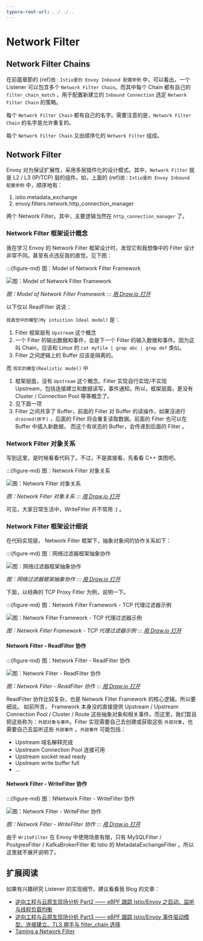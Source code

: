 ```yaml
---
typora-root-url: ../../..
---
```


# Network Filter

## Network Filter Chains
在前面章節的 {ref}`图：Istio里的 Envoy Inbound 配置举例` 中，可以看出，一个 Listener 可以包含多个 `Network Filter Chain`。而其中每个 Chain 都有自己的 `filter_chain_match`  ，用于配置新建立的 `Inbound Connection` 选定 `Network Filter Chain` 的策略。

每个 `Network Filter Chain` 都有自己的名字。需要注意的是，`Network Filter Chain` 的名字是允许重复的。

每个 `Network Filter Chain` 又由顺序化的 `Network Filter` 组成。 

## Network Filter

Envoy 对为保证扩展性，采用多层插件化的设计模式。其中，`Network Filter` 就是 L2 / L3 (IP/TCP) 层的组件。如，上面的 {ref}`图：Istio里的 Envoy Inbound 配置举例` 中，顺序地有：
1. istio.metadata_exchange
2. envoy.filters.network.http_connection_manager

两个 Network Filter。其中，主要逻辑当然在 `http_connection_manager` 了。

### Network Filter 框架设计概念

我在学习 Envoy 的  Network Filter 框架设计时，发现它和我想像中的 Filter 设计非常不同。甚至有点违反我的直觉。见下图：

:::{figure-md} 图：Model of Network Filter Framework

<img src="/ch2-envoy/arch/network-filter/network-filter-framework-concept.drawio.svg" alt="图：Model of Network Filter Framework">

*图：Model of Network Filter Framework*
:::
*[用 Draw.io 打开](https://app.diagrams.net/?ui=sketch#Uhttps%3A%2F%2Fistio-insider.mygraphql.com%2Fzh_CN%2Flatest%2F_images%2Fnetwork-filter-framework-concept.drawio.svg)*

以下仅以 ReadFilter 说说：

`我直觉中的模型(My intuition Ideal model)` 是：
 1. Filter 框架层有 `Upstream` 这个概念
 2. 一个 Filter 的输出数据和事件，会是下一个 Filter 的输入数据和事件。因为这叫 Chain，应该和 Linux 的 `cat myfile | grep abc | grep def` 类似。
 3. Filter 之间逻辑上的 Buffer 应该是隔离的。


而 `现实的模型(Realistic model)` 中
1. 框架层面，没有 `Upstream` 这个概念。Filter 实现自行实现/不实现 Upstream，包括连接建立和数据读写，事件通知。所以，框架层面，更没有 Cluster / Connection Pool 等等概念了。
2. 见下面一项
3. Filter 之间共享了 Buffer，前面的 Filter 对 Buffer 的读操作，如果沒进行 `drained(排干)` ，后面的 Filter 将会重复读取数据。前面的 Filter 也可以在 Buffer 中插入新数据。 而这个有状态的 Buffer，会传递到后面的 Filter 。

### Network Filter 对象关系

写到这里，是时候看看代码了。不过，不是直接看，先看看 C++ 类图吧。


:::{figure-md} 图：Network Filter 对象关系

<img src="/ch2-envoy/arch/network-filter/network-filter-hierarchy.drawio.svg" alt="图：Network Filter 对象关系">

*图：Network Filter 对象关系*
:::
*[用 Draw.io 打开](https://app.diagrams.net/?ui=sketch#Uhttps%3A%2F%2Fistio-insider.mygraphql.com%2Fzh_CN%2Flatest%2F_images%2Fnetwork-filter-hierarchy.drawio.svg)*


可见，大家日常生活中，WriteFilter 并不常用 :) 。


### Network Filter 框架设计细说
在代码实现层， Network Filter 框架下，抽象对象间的协作关系如下：

:::{figure-md} 图：网络过滤器框架抽象协作

<img src="/ch2-envoy/arch/network-filter/network-filter-framework.drawio.svg" alt="图：网络过滤器框架抽象协作">

*图：网络过滤器框架抽象协作*
:::
*[用 Draw.io 打开](https://app.diagrams.net/?ui=sketch#Uhttps%3A%2F%2Fistio-insider.mygraphql.com%2Fzh_CN%2Flatest%2F_images%2Fnetwork-filter-framework.drawio.svg)*


下面，以经典的 TCP Proxy Fitler 为例，说明一下。


:::{figure-md} 图：Network Filter Framework - TCP 代理过滤器示例

<img src="/ch2-envoy/arch/network-filter/network-filter-tcpproxy.drawio.svg" alt="图：Network Filter Framework - TCP 代理过滤器示例">

*图：Network Filter Framework - TCP 代理过滤器示例*
:::
*[用 Draw.io 打开](https://app.diagrams.net/?ui=sketch#Uhttps%3A%2F%2Fistio-insider.mygraphql.com%2Fzh_CN%2Flatest%2F_images%2Fnetwork-filter-tcpproxy.drawio.svg)*


#### Network Filter - ReadFilter 协作

:::{figure-md} 图：Network Filter - ReadFilter 协作

<img src="/ch2-envoy/arch/network-filter/network-filter-readfilter.drawio.svg" alt="图：Network Filter - ReadFilter 协作">

*图：Network Filter - ReadFilter 协作*
:::
*[用 Draw.io 打开](https://app.diagrams.net/?ui=sketch#Uhttps%3A%2F%2Fistio-insider.mygraphql.com%2Fzh_CN%2Flatest%2F_images%2Fnetwork-filter-readfilter.drawio.svg)*

ReadFilter 协作比较复杂，也是 Network Filter Framework 的核心逻辑。所以要细说。
如前所言， Framework 本身没的直接提供 Upstream / Upstream Connection Pool / Cluster / Route 这些抽象对象和相关事件。而这里，我们暂且把这些称为：`外部对象与事件`。Filter 实现需要自己去创建或获取这些 `外部对象`，也需要自己去监听这些 `外部事件` 。`外部事件` 可能包括：

- Upstream 域名解释完成
- Upstream Connection Pool 连接可用
- Upstream socket read ready
- Upstream write buffer full
- ...




#### Network Filter - WriteFilter 协作

:::{figure-md} 图：NNetwork Filter - WriteFilter 协作

<img src="/ch2-envoy/arch/network-filter/network-filter-writefilter.drawio.svg" alt="图：Network Filter - WriteFilter 协作">

*图：Network Filter - WriteFilter 协作*
:::
*[用 Draw.io 打开](https://app.diagrams.net/?ui=sketch#Uhttps%3A%2F%2Fistio-insider.mygraphql.com%2Fzh_CN%2Flatest%2F_images%2Fnetwork-filter-writefilter.drawio.svg)*

由于 `WriteFilter` 在 Envoy 中使用场景有限，只有 MySQLFilter / PostgresFilter / KafkaBrokerFilter 和 Istio 的 MetadataExchangeFilter 。所以这里就不展开说明了。

## 扩展阅读

如果有兴趣研究 Listener 的实现细节，建议看看我 Blog 的文章：
 - [逆向工程与云原生现场分析 Part2 —— eBPF 跟踪 Istio/Envoy 之启动、监听与线程负载均衡](https://blog.mygraphql.com/zh/posts/low-tec/trace/trace-istio/trace-istio-part2/)
 - [逆向工程与云原生现场分析 Part3 —— eBPF 跟踪 Istio/Envoy 事件驱动模型、连接建立、TLS 握手与 filter_chain 选择](https://blog.mygraphql.com/zh/posts/low-tec/trace/trace-istio/trace-istio-part3/)
 - [Taming a Network Filter](https://blog.envoyproxy.io/taming-a-network-filter-44adcf91517)